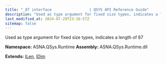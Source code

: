 ```yaml
---
title: "_87 interface                 | QSYS API Reference Guide"
description: "Used as type argument for fixed size types, indicates a length of 87  "
last_modified_at: 2024-07-29T23:16:57Z
sitemap: false
---
```


Used as type argument for fixed size types, indicates a length of 87 

**Namespace:** ASNA.QSys.Runtime
**Assembly:** ASNA.QSys.Runtime.dll

**Extends:** [ILen](/reference/runtime/qsys-runtime/i-len.html), [IDim](/reference/runtime/qsys-runtime/i-dim.html)
<br>
<br>
